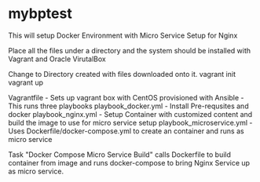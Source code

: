# mybptest
This will setup Docker Environment with Micro Service Setup for Nginx

Place all the files under a directory and the system should be installed with Vagrant and Oracle VirutalBox

Change to Directory created with files downloaded onto it.
vagrant init
vagrant up

Vagrantfile - Sets up vagrant box with CentOS provisioned with Ansible
			- This runs three playbooks
	playbook_docker.yml
		- Install Pre-requsites and docker
	playbook_nginx.yml
		- Setup Container with customized content and build the image to use for micro service setup
	playbook_microservice.yml
		- Uses Dockerfile/docker-compose.yml to create an container and runs as micro service
		
Task "Docker Compose Micro Service Build" calls Dockerfile to build container from image and runs docker-compose to bring Nginx Service up as micro service.
